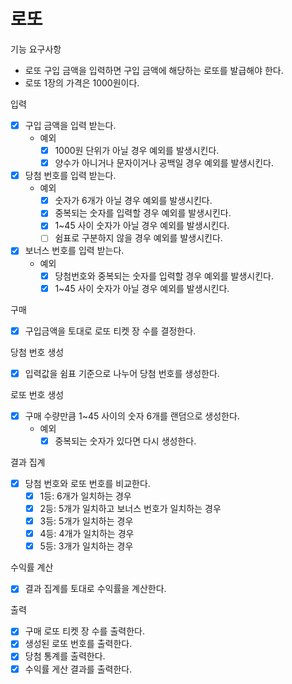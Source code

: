 # 로또

기능 요구사항
- 로또 구입 금액을 입력하면 구입 금액에 해당하는 로또를 발급해야 한다.
- 로또 1장의 가격은 1000원이다.

입력
- [x] 구입 금액을 입력 받는다.
  - 예외
    - [x] 1000원 단위가 아닐 경우 예외를 발생시킨다.
    - [x] 양수가 아니거나 문자이거나 공백일 경우 예외를 발생시킨다.
- [x] 당첨 번호를 입력 받는다.
  - 예외
    - [x] 숫자가 6개가 아닐 경우 예외를 발생시킨다.
    - [x] 중복되는 숫자를 입력할 경우 예외를 발생시킨다. 
    - [x] 1~45 사이 숫자가 아닐 경우 예외를 발생시킨다.
    - [ ] 쉼표로 구분하지 않을 경우 예외를 발생시킨다.
- [x] 보너스 번호를 입력 받는다.
  - 예외
    - [x] 당첨번호와 중복되는 숫자를 입력할 경우 예외를 발생시킨다.
    - [x] 1~45 사이 숫자가 아닐 경우 예외를 발생시킨다.

구매
- [x] 구입금액을 토대로 로또 티켓 장 수를 결정한다.

당첨 번호 생성
- [x] 입력값을 쉼표 기준으로 나누어 당첨 번호를 생성한다.


로또 번호 생성

- [x] 구매 수량만큼 1~45 사이의 숫자 6개를 랜덤으로 생성한다.
  - 예외
    - [x] 중복되는 숫자가 있다면 다시 생성한다.

결과 집계
- [x] 당첨 번호와 로또 번호를 비교한다.
  - [x] 1등: 6개가 일치하는 경우
  - [x] 2등: 5개가 일치하고 보너스 번호가 일치하는 경우
  - [x] 3등: 5개가 일치하는 경우
  - [x] 4등: 4개가 일치하는 경우
  - [x] 5등: 3개가 일치하는 경우 

 수익률 계산
 - [x] 결과 집계를 토대로 수익률을 계산한다.

출력
- [x] 구매 로또 티켓 장 수를 출력한다.
- [x] 생성된 로또 번호를 출력한다.
- [x] 당첨 통계를 출력한다.
- [x] 수익률 게산 결과를 출력한다.